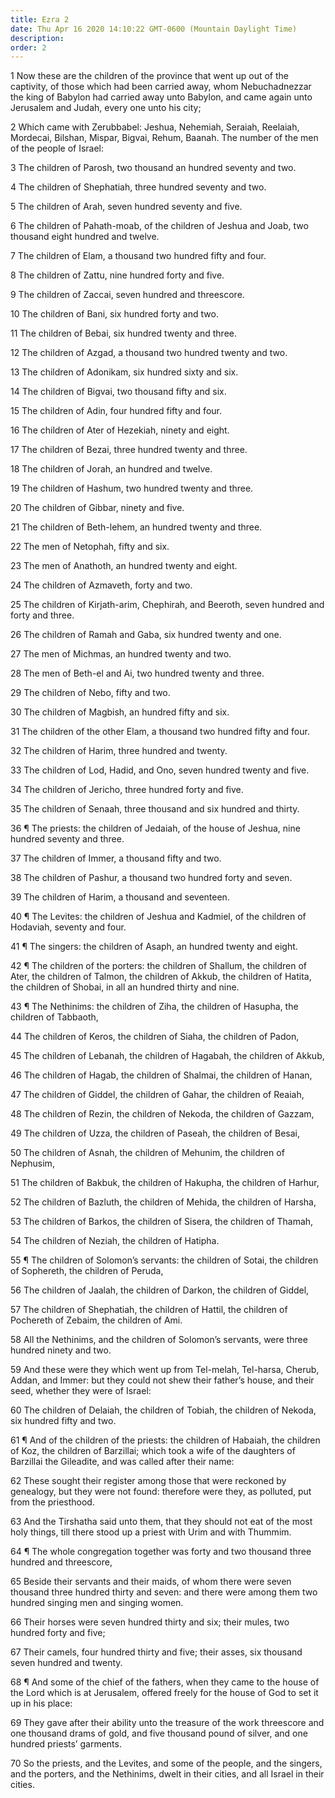 ```yaml
---
title: Ezra 2
date: Thu Apr 16 2020 14:10:22 GMT-0600 (Mountain Daylight Time)
description: 
order: 2
---
```


<p>
  1 Now these are the children of the province that went up out of the
  captivity, of those which had been carried away, whom Nebuchadnezzar the king
  of Babylon had carried away unto Babylon, and came again unto Jerusalem and
  Judah, every one unto his city;
</p>
<p>
  2 Which came with Zerubbabel: Jeshua, Nehemiah, Seraiah, Reelaiah, Mordecai,
  Bilshan, Mispar, Bigvai, Rehum, Baanah. The number of the men of the people of
  Israel:
</p>
<p>3 The children of Parosh, two thousand an hundred seventy and two.</p>
<p>4 The children of Shephatiah, three hundred seventy and two.</p>
<p>5 The children of Arah, seven hundred seventy and five.</p>
<p>
  6 The children of Pahath-moab, of the children of Jeshua and Joab, two
  thousand eight hundred and twelve.
</p>
<p>7 The children of Elam, a thousand two hundred fifty and four.</p>
<p>8 The children of Zattu, nine hundred forty and five.</p>
<p>9 The children of Zaccai, seven hundred and threescore.</p>
<p>10 The children of Bani, six hundred forty and two.</p>
<p>11 The children of Bebai, six hundred twenty and three.</p>
<p>12 The children of Azgad, a thousand two hundred twenty and two.</p>
<p>13 The children of Adonikam, six hundred sixty and six.</p>
<p>14 The children of Bigvai, two thousand fifty and six.</p>
<p>15 The children of Adin, four hundred fifty and four.</p>
<p>16 The children of Ater of Hezekiah, ninety and eight.</p>
<p>17 The children of Bezai, three hundred twenty and three.</p>
<p>18 The children of Jorah, an hundred and twelve.</p>
<p>19 The children of Hashum, two hundred twenty and three.</p>
<p>20 The children of Gibbar, ninety and five.</p>
<p>21 The children of Beth-lehem, an hundred twenty and three.</p>
<p>22 The men of Netophah, fifty and six.</p>
<p>23 The men of Anathoth, an hundred twenty and eight.</p>
<p>24 The children of Azmaveth, forty and two.</p>
<p>
  25 The children of Kirjath-arim, Chephirah, and Beeroth, seven hundred and
  forty and three.
</p>
<p>26 The children of Ramah and Gaba, six hundred twenty and one.</p>
<p>27 The men of Michmas, an hundred twenty and two.</p>
<p>28 The men of Beth-el and Ai, two hundred twenty and three.</p>
<p>29 The children of Nebo, fifty and two.</p>
<p>30 The children of Magbish, an hundred fifty and six.</p>
<p>31 The children of the other Elam, a thousand two hundred fifty and four.</p>
<p>32 The children of Harim, three hundred and twenty.</p>
<p>33 The children of Lod, Hadid, and Ono, seven hundred twenty and five.</p>
<span></span>
<p>34 The children of Jericho, three hundred forty and five.</p>
<p>35 The children of Senaah, three thousand and six hundred and thirty.</p>
<p>
  36 &#xB6; The priests: the children of Jedaiah, of the house of Jeshua, nine
  hundred seventy and three.
</p>
<p>37 The children of Immer, a thousand fifty and two.</p>
<p>38 The children of Pashur, a thousand two hundred forty and seven.</p>
<p>39 The children of Harim, a thousand and seventeen.</p>
<p>
  40 &#xB6; The Levites: the children of Jeshua and Kadmiel, of the children of
  Hodaviah, seventy and four.
</p>
<p>
  41 &#xB6; The singers: the children of Asaph, an hundred twenty and eight.
</p>
<p>
  42 &#xB6; The children of the porters: the children of Shallum, the children
  of Ater, the children of Talmon, the children of Akkub, the children of
  Hatita, the children of Shobai, in all an hundred thirty and nine.
</p>
<p>
  43 &#xB6; The Nethinims: the children of Ziha, the children of Hasupha, the
  children of Tabbaoth,
</p>
<p>44 The children of Keros, the children of Siaha, the children of Padon,</p>
<p>
  45 The children of Lebanah, the children of Hagabah, the children of Akkub,
</p>
<p>46 The children of Hagab, the children of Shalmai, the children of Hanan,</p>
<p>47 The children of Giddel, the children of Gahar, the children of Reaiah,</p>
<p>48 The children of Rezin, the children of Nekoda, the children of Gazzam,</p>
<p>49 The children of Uzza, the children of Paseah, the children of Besai,</p>
<p>
  50 The children of Asnah, the children of Mehunim, the children of Nephusim,
</p>
<p>
  51 The children of Bakbuk, the children of Hakupha, the children of Harhur,
</p>
<p>
  52 The children of Bazluth, the children of Mehida, the children of Harsha,
</p>
<p>
  53 The children of Barkos, the children of Sisera, the children of Thamah,
</p>
<p>54 The children of Neziah, the children of Hatipha.</p>
<p>
  55 &#xB6; The children of Solomon&#x2019;s servants: the children of Sotai,
  the children of Sophereth, the children of Peruda,
</p>
<p>
  56 The children of Jaalah, the children of Darkon, the children of Giddel,
</p>
<p>
  57 The children of Shephatiah, the children of Hattil, the children of
  Pochereth of Zebaim, the children of Ami.
</p>
<p>
  58 All the Nethinims, and the children of Solomon&#x2019;s servants, were
  three hundred ninety and two.
</p>
<p>
  59 And these were they which went up from Tel-melah, Tel-harsa, Cherub, Addan,
  and Immer: but they could not shew their father&#x2019;s house, and their
  seed, whether they were of Israel:
</p>
<p>
  60 The children of Delaiah, the children of Tobiah, the children of Nekoda,
  six hundred fifty and two.
</p>
<p>
  61 &#xB6; And of the children of the priests: the children of Habaiah, the
  children of Koz, the children of Barzillai; which took a wife of the daughters
  of Barzillai the Gileadite, and was called after their name:
</p>
<p>
  62 These sought their register among those that were reckoned by genealogy,
  but they were not found: therefore were they, as polluted, put from the
  priesthood.
</p>
<p>
  63 And the Tirshatha said unto them, that they should not eat of the most holy
  things, till there stood up a priest with Urim and with Thummim.
</p>
<p>
  64 &#xB6; The whole congregation together was forty and two thousand three
  hundred and threescore,
</p>
<p>
  65 Beside their servants and their maids, of whom there were seven thousand
  three hundred thirty and seven: and there were among them two hundred singing
  men and singing women.
</p>
<p>
  66 Their horses were seven hundred thirty and six; their mules, two hundred
  forty and five;
</p>
<p>
  67 Their camels, four hundred thirty and five; their asses, six thousand seven
  hundred and twenty.
</p>
<p>
  68 &#xB6; And some of the chief of the fathers, when they came to the house of
  the Lord which is at Jerusalem, offered freely for the house of God to set it
  up in his place:
</p>
<p>
  69 They gave after their ability unto the treasure of the work threescore and
  one thousand drams of gold, and five thousand pound of silver, and one hundred
  priests&#x2019; garments.
</p>
<p>
  70 So the priests, and the Levites, and some of the people, and the singers,
  and the porters, and the Nethinims, dwelt in their cities, and all Israel in
  their cities.
</p>
